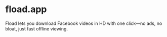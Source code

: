 # fload.app
Fload lets you download Facebook videos in HD with one click—no ads, no bloat, just fast offline viewing.
